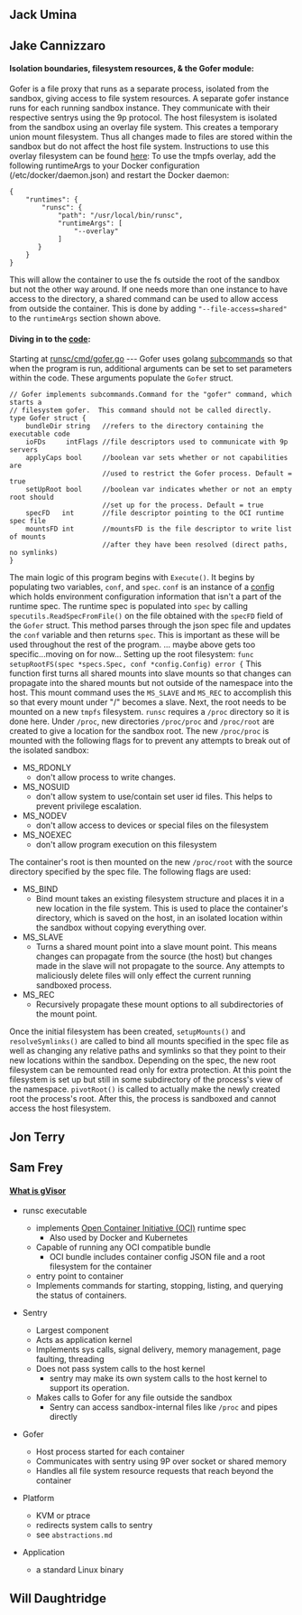 ## Jack Umina



## Jake Cannizzaro
#### Isolation boundaries, filesystem resources, & the Gofer module:
Gofer is a file proxy that runs as a separate process, isolated from the sandbox, giving access to file system resources. A separate gofer instance runs for each running sandbox instance. They communicate with their respective sentrys using the 9p protocol.
The host filesystem is isolated from the sandbox using an overlay file system. This creates a temporary union mount filesystem. Thus all changes made to files are stored within the sandbox but do not affect the host file system.
Instructions to use this overlay filesystem can be found [here](https://gvisor.dev/docs/user_guide/filesystem/):
To use the tmpfs overlay, add the following runtimeArgs to your Docker configuration (/etc/docker/daemon.json) and restart the Docker daemon:
```
{
    "runtimes": {
        "runsc": {
            "path": "/usr/local/bin/runsc",
            "runtimeArgs": [
                "--overlay"
            ]
       }
    }
}
```
This will allow the container to use the fs outside the root of the sandbox but not the other way around. If one needs more than one instance to have access to the directory, a shared command can be used to allow access from outside the container. This is done by adding `"--file-access=shared"` to the `runtimeArgs` section shown above.

#### Diving in to the [code](https://github.com/google/gvisor):
Starting at [runsc/cmd/gofer.go](https://github.com/google/gvisor/blob/master/runsc/cmd/gofer.go) ---
Gofer uses golang [subcommands](https://github.com/google/subcommands) so that when the program is run, additional arguments can be set to set parameters within the code. These arguments populate the `Gofer` struct.
```
// Gofer implements subcommands.Command for the "gofer" command, which starts a
// filesystem gofer.  This command should not be called directly.
type Gofer struct {
	bundleDir string   //refers to the directory containing the executable code
	ioFDs     intFlags //file descriptors used to communicate with 9p servers
	applyCaps bool     //boolean var sets whether or not capabilities are
                       //used to restrict the Gofer process. Default = true
	setUpRoot bool     //boolean var indicates whether or not an empty root should
                       //set up for the process. Default = true
	specFD   int       //file descriptor pointing to the OCI runtime spec file
	mountsFD int       //mountsFD is the file descriptor to write list of mounts
                       //after they have been resolved (direct paths, no symlinks)
}
```
The main logic of this program begins with `Execute()`. It begins by populating two variables, `conf`, and `spec`. `conf` is an instance of a [config](https://pkg.go.dev/gvisor.dev/gvisor/runsc/config#Config) which holds environment configuration information that isn't a part of the runtime spec. The runtime spec is populated into `spec` by calling `specutils.ReadSpecFromFile()` on the file obtained with the `specFD` field of the `Gofer` struct. This method parses through the json spec file and updates the `conf` variable and then returns `spec`. This is important as these will be used throughout the rest of the program.
... maybe above gets too specific...moving on for now...
Setting up the root filesystem:
`func setupRootFS(spec *specs.Spec, conf *config.Config) error {`
This function first turns all shared mounts into slave mounts so that changes can propagate into the shared mounts but not outside of the namespace into the host. This mount command uses the `MS_SLAVE` and `MS_REC` to accomplish this so that every mount under "/" becomes a slave. Next, the root needs to be mounted on a new `tmpfs` filesystem. `runsc` requires a `/proc` directory so it is done here. Under `/proc`, new directories `/proc/proc` and `/proc/root` are created to give a location for the sandbox root. The new `/proc/proc` is mounted with the following flags for to prevent any attempts to break out of the isolated sandbox:
- MS_RDONLY
    - don't allow process to write changes.
- MS_NOSUID
    - don't allow system to use/contain set user id files. This helps to prevent privilege escalation.
- MS_NODEV
    - don't allow access to devices or special files on the filesystem
- MS_NOEXEC
    - don't allow program execution on this filesystem

The container's root is then mounted on the new `/proc/root` with the source directory specified by the spec file. The following flags are used:
- MS_BIND
    - Bind mount takes an existing filesystem structure and places it in a new location in the file system. This is used to place the container's directory, which is saved on the host, in an isolated location within the sandbox without copying everything over.
- MS_SLAVE
    - Turns a shared mount point into a slave mount point. This means changes can propagate from the source (the host) but changes made in the slave will not propagate to the source. Any attempts to maliciously delete files will only effect the current running sandboxed process.
- MS_REC
    - Recursively propagate these mount options to all subdirectories of the mount point.

Once the initial filesystem has been created, `setupMounts()` and `resolveSymlinks()` are called to bind all mounts specified in the spec file as well as changing any relative paths and symlinks so that they point to their new locations within the sandbox. Depending on the spec, the new root filesystem can be remounted read only for extra protection. At this point the filesystem is set up but still in some subdirectory of the process's view of the namespace. `pivotRoot()` is called to actually make the newly created root the process's root. After this, the process is sandboxed and cannot access the host filesystem.



## Jon Terry



## Sam Frey
#### [What is gVisor](https://gvisor.dev/docs/)
- runsc executable
    - implements [Open Container Initiative (OCI)](https://www.opencontainers.org/) runtime spec
        - Also used by Docker and Kubernetes
    - Capable of running any OCI compatible bundle
        - OCI bundle includes container config JSON file and a root filesystem for the container
    - entry point to container
    - Implements commands for starting, stopping, listing, and querying the status of containers.

- Sentry
    - Largest component
    - Acts as application kernel
    - Implements sys calls, signal delivery, memory management, page faulting, threading
    - Does not pass system calls to the host kernel
        - sentry may make its own system calls to the host kernel to support its operation.
    - Makes calls to Gofer for any file outside the sandbox
        - Sentry can access sandbox-internal files like ```/proc``` and pipes directly
- Gofer
    - Host process started for each container
    - Communicates with sentry using 9P over socket or shared memory
    - Handles all file system resource requests that reach beyond the container
- Platform
    - KVM or ptrace
    - redirects system calls to sentry
    - see ```abstractions.md```
- Application
    - a standard Linux binary


## Will Daughtridge
